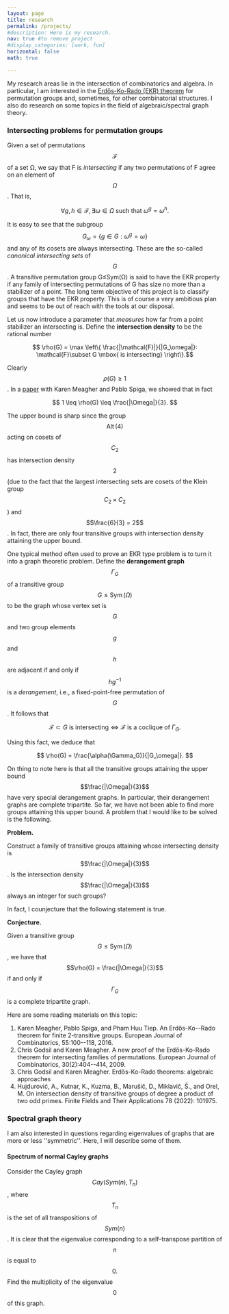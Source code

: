 ```yaml
---
layout: page
title: research
permalink: /projects/
#description: Here is my research.
nav: true #to remove project
#display_categories: [work, fun]
horizontal: false
math: true

---
```


<!-- pages/projects.md -->

My research areas lie in the intersection of combinatorics and algebra. In particular, I am interested in the [Erdős-Ko-Rado (EKR) theorem](https://en.wikipedia.org/wiki/Erd%C5%91s%E2%80%93Ko%E2%80%93Rado_theorem) for permutation groups and, sometimes, for other combinatorial structures. I also do research on some topics in the field of algebraic/spectral graph theory.

### Intersecting problems for permutation groups
Given a set of permutations $$\mathcal{F}$$ of a set Ω, we say that F is *intersecting* if any two permutations of F agree on an element of $$\Omega$$. That is,

 $$ \forall g,h \in \mathcal{F}, \exists \omega\in \Omega \text{ such that } \omega ^g = \omega^h.$$

It is easy to see that the subgroup $$ G_\omega = \{ g\in G : \omega^g = \omega \} $$ and any of its cosets are always intersecting. These are the so-called *canonical intersecting sets* of $$G$$. A transitive permutation group G≤Sym(Ω) is said to have the EKR property if any family of intersecting permutations of G has size no more than a stabilizer of a point. The long term objective of this project is to classify groups that have the EKR property. This is of course a very ambitious plan and seems to be out of reach with the tools at our disposal.

Let us now introduce a parameter that *measures* how far from a point stabilizer an intersecting is. Define the **intersection density** to be the rational number

$$ \rho(G) = \max \left\{ \frac{|\mathcal{F}|}{|G_\omega|}: \mathcal{F}\subset G \mbox{ is intersecting} \right\}.$$

Clearly $$\rho(G)\geq 1$$. In a [paper](https://www.sciencedirect.com/science/article/pii/S0097316520301825?casa_token=gJcp2-2pwxkAAAAA:K6S7EpTnCMg-Lfz_BZ64HSMhFtDbgA6n65MpXdUHwpPnfFiur1-HqN6SgwlDVAO8n2FbZgTPmOg) with Karen Meagher and Pablo Spiga, we showed that in fact

$$ 1 \leq \rho(G) \leq \frac{|\Omega|}{3}. $$ 

The upper bound is sharp since the group $$\operatorname{Alt}(4)$$ acting on cosets of $$C_2$$ has intersection density $$2$$ (due to the fact that the largest intersecting sets are cosets of the Klein group $$C_2\times C_2$$) and $$\frac{6}{3} = 2$$. In fact, there are only four transitive groups with intersection density attaining the upper bound. 

One typical method often used to prove an EKR type problem is to turn it into a graph theoretic problem. Define the **derangement graph** $$\Gamma_G$$ of a transitive group $$G\leq \operatorname{Sym}(\Omega)$$ to be the graph whose vertex set is $$G$$ and two group elements $$g$$ and $$h$$ are adjacent if and only if $$hg^{-1}$$ is a *derangement*, i.e., a fixed-point-free permutation of $$G$$. It follows that 

$$ \mathcal{F} \subset G \mbox{ is intersecting} \Leftrightarrow \mathcal{F} \mbox{ is a coclique of }\Gamma_G.$$

Using this fact, we deduce that

$$ \rho(G) = \frac{\alpha(\Gamma_G)}{|G_\omega|}. $$

On thing to note here is that all the transitive groups attaining the upper bound $$\frac{|\Omega|}{3}$$ have very special derangement graphs. In particular, their derangement graphs are complete tripartite. So far, we have not been able to find more groups attaining this upper bound.
A problem that I would like to be solved is the following.

**Problem.** 

Construct a family of transitive groups attaining whose intersecting density is 
$$\frac{|\Omega|}{3}$$
.
Is the intersection density $$\frac{|\Omega|}{3}$$ always an integer for such groups?

In fact, I counjecture that the following statement is true.

**Conjecture.**

Given a transitive group $$G\leq \operatorname{Sym}(\Omega)$$, we have that $$\rho(G) = \frac{|\Omega|}{3}$$ 
if and only if 
$$\Gamma_G$$ is a complete tripartite graph.

Here are some reading materials on this topic:
1. Karen Meagher, Pablo Spiga, and Pham Huu Tiep. An Erdős-Ko--Rado theorem for finite 2-transitive groups. European Journal of Combinatorics, 55:100--118, 2016.
2. Chris Godsil and Karen Meagher. A new proof of the Erdős-Ko-Rado theorem for intersecting families of permutations. European Journal of Combinatorics, 30(2):404--414, 2009.
3. Chris Godsil and Karen Meagher. Erdős-Ko-Rado theorems: algebraic approaches
4. Hujdurović, A., Kutnar, K., Kuzma, B., Marušič, D., Miklavič, Š., and Orel, M. On intersection density of transitive groups of degree a product of two odd primes. Finite Fields and Their Applications 78 (2022): 101975.


### Spectral graph theory

I am also interested in questions regarding eigenvalues of graphs that are more or less ''symmetric''. Here, I will describe some of them.

#### Spectrum of normal Cayley graphs  
Consider the Cayley graph $$ Cay(Sym(n),T_n) $$, where $$T_n$$ is the set of all transpositions of $$Sym(n)$$. It is clear that the eigenvalue corresponding to a self-transpose partition of $$n$$ is equal to $$0.$$ Find the multiplicity of the eigenvalue $$0$$ of this graph.